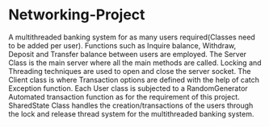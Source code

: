 # Networking-Project
A multithreaded banking system for as many users required(Classes need to be added per user). 
Functions such as Inquire balance, Withdraw, Deposit and Transfer balance between users are employed.
The Server Class is the main server where all the main methods are called.
Locking and Threading techniques are used to open and close the server socket.
The Client class is where Transaction options are defined with the help of catch Exception function.
Each User class is subjected to a RandomGenerator Automated transaction function as for the requirement of this project.
SharedState Class handles the creation/transactions of the users through the lock and release thread system for the multithreaded banking system.
